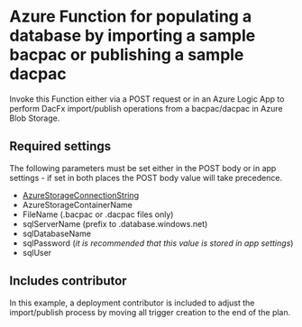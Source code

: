 # Azure Function for populating a database by importing a sample bacpac or publishing a sample dacpac

Invoke this Function either via a POST request or in an Azure Logic App to perform DacFx import/publish operations from a bacpac/dacpac in Azure Blob Storage.

## Required settings
The following parameters must be set either in the POST body or in app settings - if set in both places the POST body value will take precedence.

- [AzureStorageConnectionString](https://docs.microsoft.com/azure/storage/blobs/storage-quickstart-blobs-dotnet?tabs=environment-variable-windows#copy-your-credentials-from-the-azure-portal)
- AzureStorageContainerName
- FileName (.bacpac or .dacpac files only)
- sqlServerName (prefix to .database.windows.net)
- sqlDatabaseName
- sqlPassword (*it is recommended that this value is stored in app settings*)
- sqlUser

## Includes contributor
In this example, a deployment contributor is included to adjust the import/publish process by moving all trigger creation to the end of the plan.